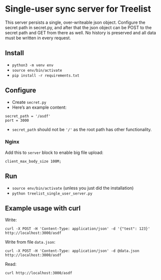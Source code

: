 # Single-user sync server for Treelist
This server persists a single, over-writeable json object. Configure the secret path in secret.py, and after that the json object can be POST to the secret path and GET from there as well. No history is preserved and all data must be written in every request.

## Install
- `python3 -m venv env`
- `source env/bin/activate`
- `pip install -r requirements.txt`

## Configure
- Create `secret.py`
- Here’s an example content:
```
secret_path = '/asdf'
port = 3000
```
- `secret_path` should not be `'/'` as the root path has other functionality.

### Nginx
Add this to `server` block to enable big file upload:

`client_max_body_size 100M;`

## Run
- `source env/bin/activate` (unless you just did the installation)
- `python treelist_single_user_server.py`

## Example usage with curl

Write:

`curl -X POST -H 'Content-Type: application/json' -d '{"test": 123}' http://localhost:3000/asdf`

Write from file `data.json`:

`curl -X POST -H 'Content-Type: application/json' -d @data.json http://localhost:3000/asdf`

Read:

`curl http://localhost:3000/asdf`

